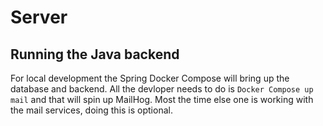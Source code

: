 # Server


## Running the Java backend
For local development the Spring Docker Compose will bring up the database and backend.
All the devloper needs to do is  `Docker Compose up mail` and that will spin up MailHog.
Most the time else one is working with the mail services, doing this is optional.
